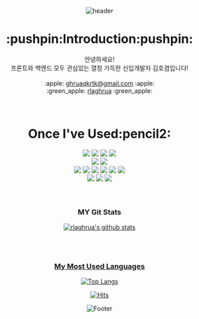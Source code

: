 
<div align="center">
  
![header](https://capsule-render.vercel.app/api?type=waving&color=gradient&height=200&section=header&text=HelloWorld%20🥳&fontSize=50&animation=twinkling)
</div>

<div align="center">
<h1>:pushpin:Introduction:pushpin:</h1>
안녕하세요! <br>프론트와 백엔드 모두 관심있는 열정 가득한 신입개발자 김호겸입니다!<br><br>
:apple: <a href="mailto:ghruaqkrtk@gmail.com">ghruaqkrtk@gmail.com</a> :apple:<br>
  :green_apple: <a href="https://github.com/rlaghrua">rlaghrua</a> :green_apple:
</div>
</br></br>
<h1 align="center"b>Once I've Used</b>:pencil2:</h1>
  <div align="center">
  <img src="https://img.shields.io/badge/JAVA-3178C6?style=flat-square&logo=JAVA&logoColor=white" />
  <img src="https://img.shields.io/badge/JQuery-0769AD?style=flat-square&logo=jQuery&logoColor=white" />
  <img src="https://img.shields.io/badge/Spring-6DB33F?style=flat-square&logo=Spring&logoColor=white" />
  <img src="https://img.shields.io/badge/ApacheTomact-F8DC75?style=flat-square&logo=ApacheTomcat&logoColor=white"/><br>
  <img src="https://img.shields.io/badge/MySQL-4479A1?style=flat-square&logo=MySQL&logoColor=white" />
  <img src="https://img.shields.io/badge/Oracle-F80000?style=flat-square&logo=Oracle&logoColor=white" /><br>
  <img src="https://img.shields.io/badge/JavaScript-F7DF1E?style=square&logo=javascript&logoColor=white" />
  <img src="https://img.shields.io/badge/HTML5-E34F26?style=flat-square&logo=HTML5&logoColor=white" />
  <img src="https://img.shields.io/badge/CSS3-1572B6?style=flat-square&logo=CSS3&logoColor=white" />
  <img src="https://img.shields.io/badge/AdobeIllustrator-FF9A00?style=flat-square&logo=AdobeIllustrator&logoColor=white"/>
  <img src="https://img.shields.io/badge/AdobePhotoshop-31A8FF?style=flat-square&logo=AdobePhotoshop&logoColor=white"/>
  <img src="https://img.shields.io/badge/Bootstrap-7952B3?style=flat-square&logo=Bootstrap&logoColor=white"/><br>
  <img src="https://img.shields.io/badge/VisualStudioCode-007ACC?style=flat-square&logo=VisualStudioCode&logoColor=white"/>
  <img src="https://img.shields.io/badge/EclipseIDE-2C2255?style=flat-square&logo=EclipseIDE&logoColor=white"/>
  <img src="https://img.shields.io/badge/GitHub-181717?style=flat-square&logo=GitHub&logoColor=white"/>
 </div>
<br><br>
<h3 align="center">MY Git Stats</h3>
<div align="center">
  <a href="https://github.com/${rlaghrua}" />
  
![rlaghrua's github stats](https://github-readme-stats.vercel.app/api?username=rlaghrua&show_icons=true&theme=dark)
 </div>
<br><br>
<h3 align="center">My Most Used Languages</h3>
<div align="center">
  <a href="https://github.com/${rlaghrua}">
    
[![Top Langs](https://github-readme-stats.vercel.app/api/top-langs/?username=rlaghrua&layout=compact&theme=dark)](https://github.com/rlaghrua/github-readme-stats)
</div>

  <div align="center">
    
[![Hits](https://hits.seeyoufarm.com/api/count/incr/badge.svg?url=https%3A%2F%2Fgithub.com%2Frlaghrua&count_bg=%23000000&title_bg=%23000000&icon=github.svg&icon_color=%23E7E7E7&title=GitHub&edge_flat=false)](https://hits.seeyoufarm.com)





![Footer](https://capsule-render.vercel.app/api?type=waving&color=gradient&height=200&section=footer)
</div>
